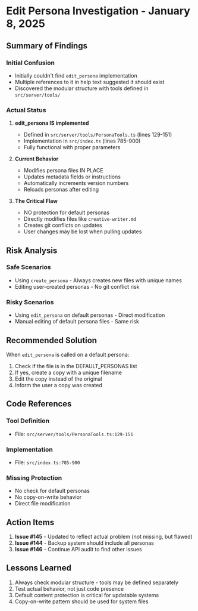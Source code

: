 # Edit Persona Investigation - January 8, 2025

## Summary of Findings

### Initial Confusion
- Initially couldn't find `edit_persona` implementation
- Multiple references to it in help text suggested it should exist
- Discovered the modular structure with tools defined in `src/server/tools/`

### Actual Status
1. **edit_persona IS implemented** 
   - Defined in `src/server/tools/PersonaTools.ts` (lines 129-151)
   - Implementation in `src/index.ts` (lines 785-900)
   - Fully functional with proper parameters

2. **Current Behavior**
   - Modifies persona files IN PLACE
   - Updates metadata fields or instructions
   - Automatically increments version numbers
   - Reloads personas after editing

3. **The Critical Flaw**
   - NO protection for default personas
   - Directly modifies files like `creative-writer.md`
   - Creates git conflicts on updates
   - User changes may be lost when pulling updates

## Risk Analysis

### Safe Scenarios
- Using `create_persona` - Always creates new files with unique names
- Editing user-created personas - No git conflict risk

### Risky Scenarios
- Using `edit_persona` on default personas - Direct modification
- Manual editing of default persona files - Same risk

## Recommended Solution

When `edit_persona` is called on a default persona:
1. Check if the file is in the DEFAULT_PERSONAS list
2. If yes, create a copy with a unique filename
3. Edit the copy instead of the original
4. Inform the user a copy was created

## Code References

### Tool Definition
- File: `src/server/tools/PersonaTools.ts:129-151`

### Implementation
- File: `src/index.ts:785-900`

### Missing Protection
- No check for default personas
- No copy-on-write behavior
- Direct file modification

## Action Items

1. **Issue #145** - Updated to reflect actual problem (not missing, but flawed)
2. **Issue #144** - Backup system should include all personas
3. **Issue #146** - Continue API audit to find other issues

## Lessons Learned

1. Always check modular structure - tools may be defined separately
2. Test actual behavior, not just code presence
3. Default content protection is critical for updatable systems
4. Copy-on-write pattern should be used for system files